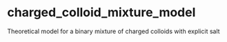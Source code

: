 # charged_colloid_mixture_model
Theoretical model for a binary mixture of charged colloids with explicit salt
